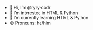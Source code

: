 - 👋 Hi, I’m @ryry-codr
- 👀 I’m interested in HTML & Python
- 🌱 I’m currently learning HTML & Python
- 😄 Pronouns: he/him
